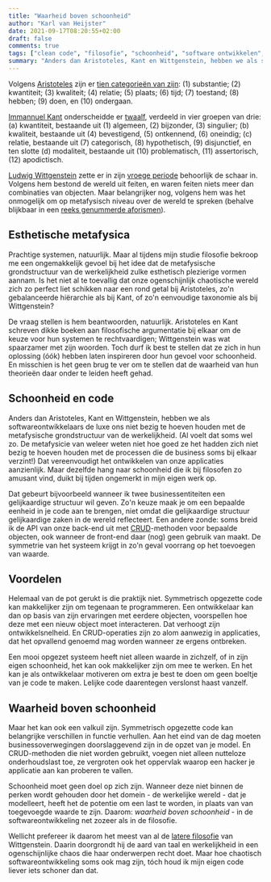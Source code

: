 ```yaml
---
title: "Waarheid boven schoonheid"
author: "Karl van Heijster"
date: 2021-09-17T08:20:55+02:00
draft: false
comments: true
tags: ["clean code", "filosofie", "schoonheid", "software ontwikkelen", "waarde", "Wittgenstein, Ludwig"]
summary: "Anders dan Aristoteles, Kant en Wittgenstein, hebben we als softwareontwikkelaars de luxe ons niet bezig te hoeven houden met de metafysische grondstructuur van de werkelijkheid. Dat vereenvoudigt het ontwikkelen van onze applicaties aanzienlijk. Maar dezelfde hang naar schoonheid die ik bij filosofen zo amusant vind, duikt bij tijden ongemerkt in mijn eigen werk op. "
---
```


Volgens [Aristoteles](https://nl.wikipedia.org/wiki/Aristoteles) zijn er [tien categorieën van zijn](https://plato.stanford.edu/entries/aristotle-categories/): (1) substantie; (2) kwantiteit; (3) kwaliteit; (4) relatie; (5) plaats; (6) tijd; (7) toestand; (8) hebben; (9) doen, en (10) ondergaan. 

[Immannuel Kant](https://nl.wikipedia.org/wiki/Immanuel_Kant) onderscheidde er [twaalf](https://plato.stanford.edu/entries/categories/#KanCon), verdeeld in vier groepen van drie: (a) kwantiteit, bestaande uit (1) algemeen, (2) bijzonder, (3) singulier; (b) kwaliteit, bestaande uit (4) bevestigend, (5) ontkennend, (6) oneindig; (c) relatie, bestaande uit (7) categorisch, (8) hypothetisch, (9) disjunctief, en ten slotte (d) modaliteit, bestaande uit (10) problematisch, (11) assertorisch, (12) apodictisch.


[Ludwig Wittgenstein](https://nl.wikipedia.org/wiki/Ludwig_Wittgenstein) zette er in zijn [vroege periode](https://plato.stanford.edu/entries/wittgenstein/#EarlWitt) behoorlijk de schaar in. Volgens hem bestond de wereld uit feiten, en waren feiten niets meer dan combinaties van objecten. Maar belangrijker nog, volgens hem was het onmogelijk om op metafysisch niveau over de wereld te spreken (behalve blijkbaar in een [reeks genummerde aforismen](https://www.gutenberg.org/files/5740/5740-pdf.pdf)). 


## Esthetische metafysica


Prachtige systemen, natuurlijk. Maar al tijdens mijn studie filosofie bekroop me een ongemakkelijk gevoel bij het idee dat de metafysische grondstructuur van de werkelijkheid zulke esthetisch plezierige vormen aannam. Is het niet al te toevallig dat onze ogenschijnlijk chaotische wereld zich zo perfect liet schikken naar een rond getal bij Aristoteles, zo'n gebalanceerde hiërarchie als bij Kant, of zo'n eenvoudige taxonomie als bij Wittgenstein?


De vraag stellen is hem beantwoorden, natuurlijk. Aristoteles en Kant schreven dikke boeken aan filosofische argumentatie bij elkaar om de keuze voor hun systemen te rechtvaardigen; Wittgenstein was wat spaarzamer met zijn woorden. Toch durf ik best te stellen dat ze zich in hun oplossing (óók) hebben laten inspireren door hun gevoel voor schoonheid. En misschien is het geen brug te ver om te stellen dat de waarheid van hun theorieën daar onder te leiden heeft gehad.


## Schoonheid en code


Anders dan Aristoteles, Kant en Wittgenstein, hebben we als softwareontwikkelaars de luxe ons niet bezig te hoeven houden met de metafysische grondstructuur van de werkelijkheid. (Al voelt dat soms wel zo. De metafysicie van weleer weten niet hoe goed ze het hadden zich niet bezig te hoeven houden met de processen die de business soms bij elkaar verzint!) Dat vereenvoudigt het ontwikkelen van onze applicaties aanzienlijk. Maar dezelfde hang naar schoonheid die ik bij filosofen zo amusant vind, duikt bij tijden ongemerkt in mijn eigen werk op. 


Dat gebeurt bijvoorbeeld wanneer ik twee businessentiteiten een gelijkaardige structuur wil geven. Zo'n keuze maak je om een bepaalde eenheid in je code aan te brengen, niet omdat die gelijkaardige structuur gelijkaardige zaken in de wereld reflecteert. Een andere zonde: soms breid ik de API van onze back-end uit met [CRUD](https://nl.wikipedia.org/wiki/CRUD)-methoden voor bepaalde objecten, ook wanneer de front-end daar (nog) geen gebruik van maakt. De symmetrie van het systeem krijgt in zo'n geval voorrang op het toevoegen van waarde.


## Voordelen


Helemaal van de pot gerukt is die praktijk niet. Symmetrisch opgezette code kan makkelijker zijn om tegenaan te programmeren. Een ontwikkelaar kan dan op basis van zijn ervaringen met eerdere objecten, voorspellen hoe deze met een nieuw object moet interacteren. Dat verhoogt zijn ontwikkelsnelheid. En CRUD-operaties zijn zo alom aanwezig in applicaties, dat het opvallend genoemd mag worden wanneer ze ergens ontbreken.


Een mooi opgezet systeem heeft niet alleen waarde in zichzelf, of in zijn eigen schoonheid, het kan ook makkelijker zijn om mee te werken. En het kan je als ontwikkelaar motiveren om extra je best te doen om geen boeltje van je code te maken. Lelijke code daarentegen verslonst haast vanzelf.


## Waarheid boven schoonheid


Maar het kan ook een valkuil zijn. Symmetrisch opgezette code kan belangrijke verschillen in functie verhullen. Aan het eind van de dag moeten businessoverwegingen doorslaggevend zijn in de opzet van je model. En CRUD-methoden die niet worden gebruikt, voegen niet alleen nutteloze onderhoudslast toe, ze vergroten ook het oppervlak waarop een hacker je applicatie aan kan proberen te vallen. 


Schoonheid moet geen doel op zich zijn. Wanneer deze niet binnen de perken wordt gehouden door het domein - de werkelijke wereld - dat je modelleert, heeft het de potentie om een last te worden, in plaats van van toegevoegde waarde te zijn. Daarom: *waarheid boven schoonheid* - in de softwareontwikkeling net zozeer als in de filosofie. 


Wellicht prefereer ik daarom het meest van al de [latere filosofie](https://plato.stanford.edu/entries/wittgenstein/#LateWitt) van Wittgenstein. Daarin doorgrondt hij de aard van taal en werkelijkheid in een ogenschijnlijke chaos die haar onderwerpen recht doet. Maar hoe chaotisch softwareontwikkeling soms ook mag zijn, tóch houd ik mijn eigen code liever iets schoner dan dat.
